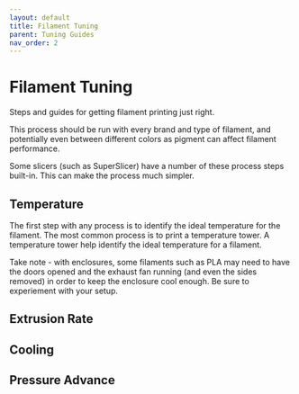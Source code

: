 ```yaml
---
layout: default
title: Filament Tuning
parent: Tuning Guides
nav_order: 2
---
```


# Filament Tuning

Steps and guides for getting filament printing just right.

This process should be run with every brand and type of filament, and potentially even between different colors as pigment can affect filament performance.

Some slicers (such as SuperSlicer) have a number of these process steps built-in.  This can make the process much simpler.

## Temperature

The first step with any process is to identify the ideal temperature for the filament.  The most common process is to print a temperature tower.  A temperature tower help identify the ideal temperature for a filament.

Take note - with enclosures, some filaments such as PLA may need to have the doors opened and the exhaust fan running (and even the sides removed) in order to keep the enclosure cool enough.  Be sure to experiement with your setup.

## Extrusion Rate

## Cooling

## Pressure Advance
